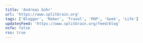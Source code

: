 ```yaml
---
title: 'Andreas Gohr'
url: 'https://www.splitbrain.org'
tags: ['Blogger', 'Maker', 'Travel', 'PHP', 'Geek', 'Life']
updatesFeed: 'https://www.splitbrain.org/feed/blog'
nsfw: false
rss: true
---
```

